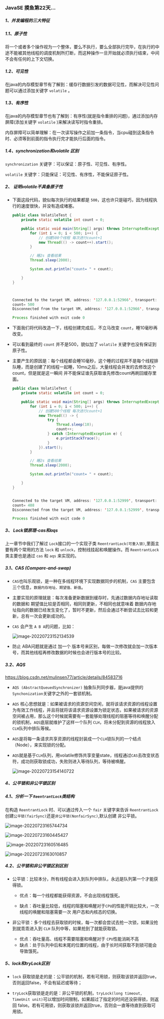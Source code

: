 ### JavaSE 摸鱼第22天...

##### 1、并发编程的三大特征

##### 1.1、原子性

将一个或者多个操作视为一个整体，要么不执行，要么全部执行完毕，在执行的中途不能被其他线程的调度机制所打断，而这种操作一旦开始就必须执行结束，中间不会有任何的上下文切换。

##### 1.2、可见性

在java的内存模型章节有了解到：缓存行数据引发的数据可见性，而解决可见性问题可以通过添加关键字 `volatile` 。

##### 1.3、有序性

在java的内存模型章节也有了解到：有序性(就是指令重排的问题)，通过添加内存屏障(添加关键字 `volatile` )来解决读写时指令重排。

内存屏障可以简单理解：在一次读写操作之前加一条指令，当cpu碰到这条指令时、必须等到前面的指令执行完才能执行后面的指令。

##### 1.4、synchronization和volatile 区别

`synchronization` 关键字：可以保证：原子性、可见性、有序性。

`volatile` 关键字：只能保证：可见性、有序性，不能保证原子性。



##### 2、 证明volatile不具备原子性

+ 下面这段代码，貌似每次执行的结果都是 `500`，这也许只是碰巧，因为线程执行的速度很快，并没有造成堵塞。

  ```java
  public class VolatileTest {
      private static volatile int count = 0;
  
      public static void main(String[] args) throws InterruptedException {
          for (int i = 0; i < 500; i++) {
              // 创建500个线程 每次进行count+1
              new Thread(() -> count++).start();
          }
  
          // 睡2s 查看结果
          Thread.sleep(2000);
  
          System.out.println("count= " + count);
  
      }
  }
  
  
  
  Connected to the target VM, address: '127.0.0.1:52966', transport: 'socket'
  count= 500
  Disconnected from the target VM, address: '127.0.0.1:52966', transport: 'socket'
  
  Process finished with exit code 0
  ```

  

+ 下面我们将代码改造一下，线程创建完成后，不立马改变 `count`，睡10毫秒再改变。

+ 可以看到最终的 `count` 并不是500，貌似加了 `volatile` 关键字也没有保证到原子性。

+ 主要产生的原因是：每个线程都会睡10毫秒，这个睡的过程并不是每个线程排队睡，而是创建了的线程一起睡，10ms之后，大量线程会并发的去修改这个count，但是就是这一瞬间 并不能保证谁先获取谁先修改count再刷回缓存里面。

  ```java
  public class VolatileTest {
      private static volatile int count = 0;
  
      public static void main(String[] args) throws InterruptedException {
          for (int i = 0; i < 500; i++) {
              // 创建500个线程 每次进行count+1
              new Thread(() -> {
                  try {
                      Thread.sleep(10);
                      count++;
                  } catch (InterruptedException e) {
                      e.printStackTrace();
                  }
              }).start();
          }
  
          // 睡2s 查看结果
          Thread.sleep(2000);
  
          System.out.println("count= " + count);
  
      }
  }
  
  
  Connected to the target VM, address: '127.0.0.1:52999', transport: 'socket'
  count= 488
  Disconnected from the target VM, address: '127.0.0.1:52999', transport: 'socket'
  
  Process finished with exit code 0
  
  ```

  



##### 3、 Lock锁原理-cas和aqs

上一章节中我们了解过 `Lock`接口的一个实现子类 `ReentrantLock(可重入锁)`,里面主要有两个常用的方法 `lock` 和 `unlock`，控制线挂起和唤醒操作。而 `ReentrantLock` 类主要也是通过 `cas` 和 `aqs` 来实现的。

##### 3.1、CAS  (Compare-and-swap) 

+ `CAS`也叫乐观锁，是一种在多线程环境下实现数据同步的机制，`CAS` 主要包含三个信息，`数据内存地址、期望值、新值`。

+ 主要实现的原理就是：每次准备更新数据到缓存时，先通过数据内存地址读取的数据和 期望值比较是否相同，相同则更新，不相同也就意味着 数据内存地址指向的数据已经发生变化了，暂时不更新，然后会通过不断尝试去比较和更新，总有一次会更新成功的。

+ `CAS` 会产生 `A B A`的问题，比如：

  ![image-20220723152134539](day22.assets/image-20220723152134539.png)

+ 防止 ABA问题就是通过 加一个 版本号来区别，每做一次修改就会加一次版本号，而其他线程再修改数据的时候也会进行版本号的比较。

##### 3.2、AQS

https://blog.csdn.net/mulinsen77/article/details/84583716

+ `AQS (AbstractQueuedSynchronizer)` 抽象队列同步器，是java提供的 `Synchonization`关键字之外的一套锁机制。

+ `AQS` 核心思想就是：如果被请求的资源空间空闲，就将该请求资源的线程设置为有效工作线程，并且将就将该请求资源设置为锁定状态，如果被请求的资源空间被占用，那么这个时候就需要有一套能够处理线程的阻塞等待和唤醒分配的锁机制，`AQS`底层就维护了这样一个队列 `CLH`，将未分配到资源的线程放入 `CLH`队列中排队等候。 

+ `AQS`是将每一条请求共享资源的线程封装成一个`CLH`锁队列的一个结点（Node），来实现锁的分配。

+ `AQS`就是基于`CLH`队列，用volatile修饰共享变量state，线程通过`CAS`去改变状态符，成功则获取锁成功，失败则进入等待队列，等待被唤醒。

  ![image-20220723154140722](day22.assets/image-20220723154140722.png)

##### 4、公平锁和非公平锁区别

##### 4.1、分析一下 `ReentrantLock`类结构

在构造 `ReentrantLock` 时、可以通过传入一个 `fair` 关键字来告诉 `ReentrantLock` 创建`公平锁(fairSync)`还是`非公平锁(NonfairSync)`,默认创建 非公平锁。

![image-20220723165744734](day22.assets/image-20220723165744734.png)



![image-20220723160445427](day22.assets/image-20220723160445427.png)		

​		![image-20220723160516485](day22.assets/image-20220723160516485.png)



![image-20220723163010857](day22.assets/image-20220723163010857.png)



##### 4.2、公平锁和非公平锁区别区别

+ 公平锁：比较本分，所有线程会进入到队列中排队，永远是队列第一个才能获得锁。

  + 优点：每一个线程都能获得资源，不会出现线程饿死。

  + 缺点：吞吐量比较低，线程的阻塞和唤醒对于`CPU`的性能开销比较大，一次线程的唤醒和阻塞需要一次 用户态和内核态的切换。

    

+ 非公平锁：多个线程去获取锁的时候，每一次都会尝试去抢一次锁，如果没抢到就乖乖进入到 `CLH` 队列中等，如果抢到了就能获取锁。

  + 优点：吞吐量高、线程不需要阻塞和唤醒对于 `CPU`性能消耗不高
  + 缺点：处于队列中后和末尾的位置的线程，由于长时间获取不到锁可能会导致饿死。



##### 5、lock和tryLock区别

+ `lock` 获取锁是走的是：公平锁的机制，若有可用锁，则获取该锁并返回true，否则返回false，不会有延迟或等待；

  

+ `tryLock`获取锁是走的是：非公平锁的机制，`tryLock(long timeout, TimeUnit unit)`可以增加时间限制，如果超过了指定的时间还没获得锁，则返回 false。若有可用锁，则获取该锁并返回true，否则会一直等待直到获取可用锁。

  

